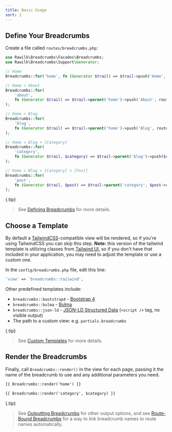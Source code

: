 ```yaml
---
title: Basic Usage
sort: 1
---
```


## Define Your Breadcrumbs

Create a file called `routes/breadcrumbs.php`:

```php
use Rawilk\Breadcrumbs\Facades\Breadcrumbs;
use Rawilk\Breadcrumbs\Support\Generator;

// Home
Breadcrumbs::for('home', fn (Generator $trail) => $trail->push('Home', route('home')));

// Home > About
Breadcrumbs::for(
    'about',
    fn (Generator $trail) => $trail->parent('home')->push('About', route('About'))
);

// Home > Blog
Breadcrumbs::for(
    'blog',
    fn (Generator $trail) => $trail->parent('home')->push('Blog', route('blog'))
);

// Home > Blog > [Category]
Breadcrumbs::for(
    'category',
    fn (Generator $trail, $category) => $trail->parent('blog')->push($category->title, route('category', $category->id))
);

// Home > Blog > [Category] > [Post]
Breadcrumbs::for(
    'post',
    fn (Generator $trail, $post) => $trail->parent('category', $post->category)->push($post->title, route('post', $post->id))
);
```

{.tip} 
> See [Defining Breadcrumbs](/docs/laravel-breadcrumbs/v1/usage/defining-breadcrumbs) for more details.

## Choose a Template

By default a [TailwindCSS](https://tailwindui.com/components/application-ui/headings/page-headings#component-8a687a46760e105177d4a4ed39ae6d27)-compatible view will be rendered, so if you're using TailwindCSS you can skip this step.
**Note:** this version of the tailwind template is utilizing classes from [Tailwind UI](https://tailwindui.com/), so if you don't have that included in your application,
you may need to adjust the template or use a custom one.

In the `config/breadcrumbs.php` file, edit this line:

```php
'view' => 'breadcrumbs::tailwind',
```

Other predefined templates include:

- `breadcrumbs::bootstrap4` - [Bootstrap 4](https://getbootstrap.com/docs/4.0/components/breadcrumb/)
- `breadcrumbs::bulma` - [Bulma](https://bulma.io/documentation/components/breadcrumb/)
- `breadcrumbs::json-ld` - [JSON-LD Structured Data](https://developers.google.com/search/docs/data-types/breadcrumbs) (`<script />` tag, no visible output)
- The path to a custom view: e.g. `partials.breadcrumbs`

{.tip}
> See [Custom Templates](/docs/laravel-breadcrumbs/v1/usage/custom-templates) for more details.

## Render the Breadcrumbs

Finally, call `Breadcrumbs::render()` in the view for each page, passing it the name of the breadcrumb to use and any additional parameters you need.

```html
{{ Breadcrumbs::render('home') }}

{{ Breadcrumbs::render('category', $category) }}
```

{.tip}
> See [Outputting Breadcrumbs](/docs/laravel-breadcrumbs/v1/usage/outputting-breadcrumbs) for other output options, and see
> [Route-Bound Breadcrumbs](/docs/laravel-breadcrumbs/v1/advanced-usage/route-bound-breadcrumbs) for a way to link
> breadcrumb names to route names automatically.
